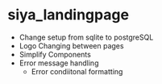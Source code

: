# siya_landingpage

- Change setup from sqlite to postgreSQL
- Logo Changing between pages
- Simplify Components
- Error message handling
    - Error condiitonal formatting

